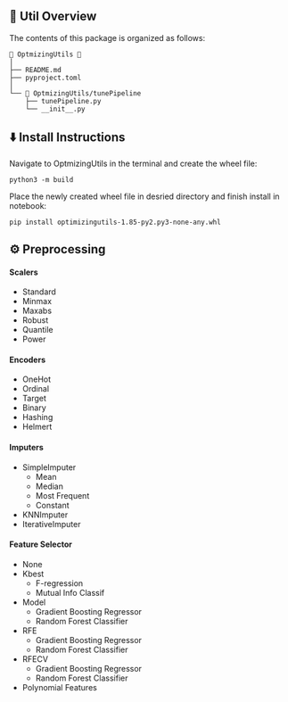 <!-- STRUCTURE -->
<h2 id="Util-Structure"> 🌵 Util Overview</h2>

The contents of this package is organized as follows:

    📂 OptmizingUtils 📍
    │
    ├── README.md
    ├── pyproject.toml
    │   
    └── 📂 OptmizingUtils/tunePipeline
        ├── tunePipeline.py 
        └── __init__.py 

<h2 id="Install-Instructions"> ⬇️ Install Instructions</h2>

Navigate to OptmizingUtils in the terminal and create the wheel file:

```console
python3 -m build
```

Place the newly created wheel file in desried directory and finish install in notebook:

```console
pip install optimizingutils-1.85-py2.py3-none-any.whl
```

<h2 id="Preprocessing"> ⚙️ Preprocessing</h2>

#### Scalers

* Standard
* Minmax
* Maxabs
* Robust
* Quantile
* Power

#### Encoders

* OneHot
* Ordinal
* Target
* Binary
* Hashing
* Helmert

#### Imputers

* SimpleImputer
    * Mean
    * Median
    * Most Frequent
    * Constant
* KNNImputer
* IterativeImputer

#### Feature Selector

* None
* Kbest
    * F-regression
    * Mutual Info Classif
* Model
    * Gradient Boosting Regressor
    * Random Forest Classifier
* RFE
    * Gradient Boosting Regressor
    * Random Forest Classifier
* RFECV
    * Gradient Boosting Regressor
    * Random Forest Classifier
* Polynomial Features
